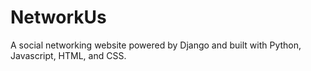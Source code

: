 # NetworkUs
A social networking website powered by Django and built with Python, Javascript, HTML, and CSS.
